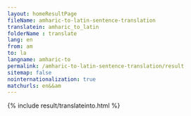 ```yaml
---
layout: homeResultPage
fileName: amharic-to-latin-sentence-translation
translatein: amharic_to_latin
folderName : translate
lang: en
from: am
to: la
langname: amharic-to
permalink: /amharic-to-latin-sentence-translation/result
sitemap: false
nointernationalization: true
matchurls: en&&am
---
```

{% include result/translateinto.html %}

<script src="/js/result/translation.js" data-foldername="{{page.folderName}}" data-lang="{{page.lang}}"></script>
